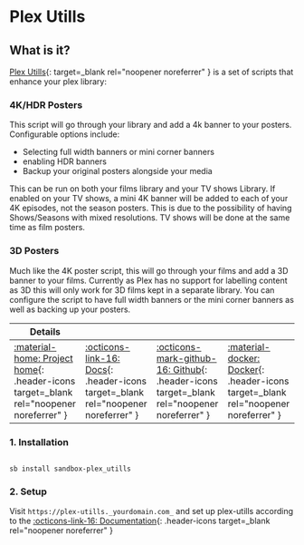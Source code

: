 # Plex Utills

## What is it?

[Plex Utills](https://github.com/jkirkcaldy/plex-utills){: target=_blank rel="noopener noreferrer" } is a set of scripts that enhance your plex library:

### 4K/HDR Posters

This script will go through your library and add a 4k banner to your posters. Configurable options include:

- Selecting full width banners or mini corner banners
- enabling HDR banners
- Backup your original posters alongside your media

This can be run on both your films library and your TV shows Library. If enabled on your TV shows, a mini 4K banner will be added to each of your 4K episodes, not the season posters. This is due to the possibility of having Shows/Seasons with mixed resolutions. TV shows will be done at the same time as film posters.

### 3D Posters

Much like the 4K poster script, this will go through your films and add a 3D banner to your films. Currently as Plex has no support for labelling content as 3D this will only work for 3D films kept in a separate library. You can configure the script to have full width banners or the mini corner banners as well as backing up your posters.

| Details     |             |             |             |
|-------------|-------------|-------------|-------------|
| [:material-home: Project home](https://blog.themainframe.co.uk/){: .header-icons target=_blank rel="noopener noreferrer" } | [:octicons-link-16: Docs](https://github.com/jkirkcaldy/plex-utills/wiki){: .header-icons target=_blank rel="noopener noreferrer" } | [:octicons-mark-github-16: Github](https://github.com/jkirkcaldy/plex-utills){: .header-icons target=_blank rel="noopener noreferrer" } | [:material-docker: Docker](https://hub.docker.com/r/jkirkcaldy/plex-utills){: .header-icons target=_blank rel="noopener noreferrer" }|

### 1. Installation

``` shell

sb install sandbox-plex_utills

```

### 2. Setup

Visit `https://plex-utills._yourdomain.com_` and set up plex-utills according to the [:octicons-link-16: Documentation](https://github.com/jkirkcaldy/plex-utills/wiki/Config-Settings){: .header-icons target=_blank rel="noopener noreferrer" }
